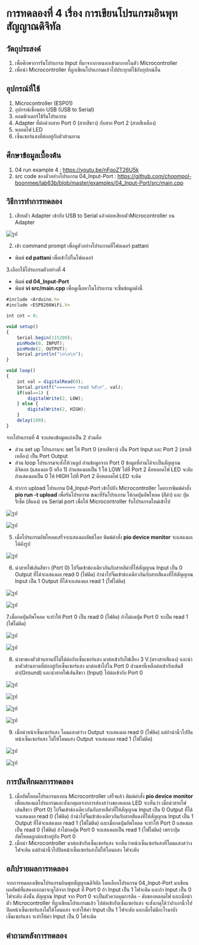 # การทดลองที่ 4 เรื่อง การเขียนโปรแกรมอินพุทสัญญาณดิจิทัล

## วัตถุประสงค์
1.	เพื่อศึกษาการรันโปรแกรม Input ที่มาจากภายนอกเข้ามาภายในตัว Microcontroller 
2.	เพื่อนำ Microcontroller ที่ถูกเขียนโปรแกรมแล้วไปประยุกต์ใช้กับอุปกณ์อื่น 

## อุปกรณ์ที่ใช้
1.	Microcontroller (ESP01) 
2.	อุปกรณ์เชื่อมต่อ USB (USB to Serial)
3.	คอมพิวเตอร์ใช้รันโปรแกรม
4.	Adapter ที่ต่อด้วยสาย Port 0 (สายสีขาว) กับสาย Port 2 (สายสีเหลือง)
5.	หลอดไฟ LED
6.	เซ็นเซอร์แสงที่ต่ออยู่กับตัวต้านทาน

## ศึกษาข้อมูลเบื้องต้น
1. 04 run example 4 : https://youtu.be/nFqoZT26U5k
2. src code ของตัวอย่างโปรแกรม 04_Input-Port : https://github.com/choompol-boonmee/lab63b/blob/master/examples/04_Input-Port/src/main.cpp


## วิธีการทำการทดลอง
1. เสียบตัว Adapter เข้ากับ USB to Serial แล้วค่อยเสียบตัวMicrocontroller บน Adapter

![รูป](https://user-images.githubusercontent.com/80879886/112273121-92809d80-8caf-11eb-94e9-bd9395e1861f.JPG)

2. เข้า command prompt เพื่อดูตัวอย่างโปรแกรมที่โฟลเดอร์ pattani
- พิมพ์ **cd pattani** เพื่อเข้าไปในโฟลเดอร์ 

3.เลือกใช้โปรแกรมตัวอย่างที่ 4
- พิมพ์ **cd 04_Input-Port**
- พิมพ์ **vi src/main.cpp** เพื่อดูเนื้อหาในโปรแกรม จะขึ้นข้อมูลดังนี้
```javascript
#include <Arduino.h>
#include <ESP8266WiFi.h>

int cnt = 0;

void setup()
{
	Serial.begin(115200);
	pinMode(0, INPUT);
	pinMode(2, OUTPUT);
	Serial.println("\n\n\n");
}

void loop()
{
	int val = digitalRead(0);
	Serial.printf("======= read %d\n", val);
	if(val==1) {
		digitalWrite(2, LOW);
	} else {
		digitalWrite(2, HIGH);
	}
	delay(100);
}
```
จากโปรแกรมที่ 4 จะแสดงข้อมูลแบ่งเป็น 2 ส่วนคือ 
- ส่วน set up โปรแกรมจะ set ให้ Port 0 (สายสีขาว) เป็น Port Input และ Port 2 (สายสีเหลือง) เป็น Port Output
- ส่วน loop โปรแกรมจะสั่งให้วนลูป อ่านข้อมูลจาก Port 0 ข้อมูลที่อ่านได้จะเป็นสัญญาณดิจิตอล (แสดงผล 0 หรือ 1) ถ้าแสดงผลเป็น 1 ให้ LOW ไปที่ Port 2 คือหลอดไฟ LED จะดับ ถ้าแสดงผลเป็น 0 ให้ HIGH ไปที่ Port 2 คือหลอดไฟ LED จะติด


4. ทำการ upload โปรแกรม 04_Input-Port เข้าไปยัง Microcontroller โดยการพิมพ์คำสั่ง **pio run -t upload** เพื่อรันโปรแกรม
ขณะที่รันโปรแกรม ให้กดปุ่มอัพโหลด (สีดำ) และ ปุ่มรีเซ็ต (สีแดง) บน Serial port เพื่อให้ Microcontroller รับโปรแกรมใหม่เข้าไป

![รูป](https://user-images.githubusercontent.com/80879886/112273278-bf34b500-8caf-11eb-8823-5fe4e9af2bea.JPG) 

![รูป](https://user-images.githubusercontent.com/80879886/112273281-c065e200-8caf-11eb-899e-bae8385e2f63.JPG)

5. เมื่อโปรแกรมอัพโหลดเสร็จจะแสดงผลลัพธ์โดย พิมพ์คำสั่ง **pio device monitor** จะแสดงผลได้ดังรูป

![รูป](https://user-images.githubusercontent.com/80879886/112273410-e68b8200-8caf-11eb-9a3e-934c02f0f361.JPG)

6. นำสายไฟเส้นสีขาว (Port 0)  ไปจิ้มเข้าช่องเดียวกันกับสายสีดำที่ให้สัญญาณ Input เป็น 0  Output ที่ได้จะแสดงผล read 0 (ไฟติด) ถ้านำไปจิ้มเข้าช่องเดียวกันกับสายสีแดงที่ให้สัญญาณ Input เป็น 1 Output ที่ได้จะแสดงผล read 1 (ไฟไม่ติด)

![รูป](https://user-images.githubusercontent.com/80879886/112277082-fad17e00-8cb3-11eb-9553-7f3daeffcbb3.jpg)

![รูป](https://user-images.githubusercontent.com/80879886/112277077-f9a05100-8cb3-11eb-8365-ffa5d42b58bb.jpg)

7.เมื่อกดปุ่มอัพโหลด จะทำให้ Port 0 เป็น read 0 (ไฟติด) ถ้าไม่กดปุ่ม Port 0 จะเป็น read 1 (ไฟไม่ติด)

![รูป](https://user-images.githubusercontent.com/80879886/112277083-fb6a1480-8cb3-11eb-8015-f6f702fa11fd.jpg)

![รูป](https://user-images.githubusercontent.com/80879886/112277088-fc02ab00-8cb3-11eb-9aa2-aa2897823b0a.jpg)

8. นำขาของตัวต้านทานที่ไม่ได้ต่อกับเซ็นเซอร์แสง มาต่อเข้ากับไฟเลี้ยง 3 V.(ตรงสายสีแดง) และนำขาตัวต้านทานที่ต่ออยู่กับเซ็นเซอร์แสง มาต่อเข้าไปใน Port 0 ส่วนขาที่เหลือต่อเข้ากับเส้นสีดำ(Ground) และนำสายไฟเส้นสีขาว (Input) ไปต่อเข้ากับ Port 0 

![รูป](https://user-images.githubusercontent.com/80879886/112277090-fc02ab00-8cb3-11eb-9e50-c22e261ea124.jpg) 

![รูป](https://user-images.githubusercontent.com/80879886/112277091-fc9b4180-8cb3-11eb-8114-b75489c9076e.jpg) 

![รูป](https://user-images.githubusercontent.com/80879886/112277095-fd33d800-8cb3-11eb-9b04-484d2d9bcb8c.jpg)

![รูป](https://user-images.githubusercontent.com/80879886/112277099-fdcc6e80-8cb3-11eb-8493-69a7f4fc3fe0.jpg)

9. เมื่อนำหน้าเซ็นเซอร์แสง โดนแสงสว่าง Output จะแสดงผล read 0 (ไฟติด) แต่ถ้านำนิ้วไปปิดหน้าเซ็นเซอร์แสง ไม่ให้โดนแสง Output จะแสดงผล read 1 (ไฟไม่ติด)

![รูป](https://user-images.githubusercontent.com/80879886/112277101-fdcc6e80-8cb3-11eb-8c7f-412281f6b625.jpg) 

![รูป](https://user-images.githubusercontent.com/80879886/112277103-fe650500-8cb3-11eb-948a-844130197974.jpg)


## การบันทึกผลการทดลอง
1. เมื่ออัพโหลดโปรแกรมลงบน Microcontroller เสร็จแล้ว พิมพ์คำสั่ง **pio device monitor** เพื่อแสดงผลโปรแกรมและสังเกตุผลจากการส่องสว่างของหลอด LED จะเห็นว่า
เมื่อนำสายไฟเส้นสีขาว (Port 0) ไปจิ้มเข้าช่องเดียวกันกับสายสีดำที่ให้สัญญาณ Input เป็น 0 Output ที่ได้จะแสดงผล read 0 (ไฟติด)
ถ้านำไปจิ้มเข้าช่องเดียวกันกับสายสีแดงที่ให้สัญญาณ Input เป็น 1 Output ที่ได้จะแสดงผล read 1 (ไฟไม่ติด)
และเมื่อกดปุ่มอัพโหลด จะทำให้ Port 0 แสดงผลเป็น read 0 (ไฟติด) ถ้าไม่กดปุ่ม Port 0 จะแสดงผลเป็น read 1 (ไฟไม่ติด) เพราะปุ่มอัพโหลดถูกต่อเข้าอยู่กับ Port 0
2. เมื่อนำ Microcontroller มาต่อเข้ากับเซ็นเซอร์แสง จะเห็นว่าหน้าเซ็นเซอร์แสงที่โดนแสงสว่าง ไฟจะติด แต่ถ้านำนิ้วไปปิดหน้าเซ็นเซอร์แสงไม่ให้โดนแสง ไฟจะดับ


## อภิปรายผลการทดลอง
จากการทดลองเขียนโปรแกรมอินพุทสัญญาณดิจิทัล โดยเลือกโปรแกรม 04_Input-Port มาเขียน ผลลัพธ์ที่แสดงออกมาจะดูได้จาก Input ที่ Port 0 ถ้า Input เป็น 1 ไฟจะติด และถ้า Input เป็น 0 ไฟจะดับ ดังนั้น สัญญาณ Input จาก Port 0 จะเป็นตัวควบคุมการติด - ดับของหลอดไฟ และเมื่อนำตัว Microcontroller ที่ถูกเขียนโปรแกรมแล้ว ไปต่อเข้ากับเซ็นเซอร์แสง จะสังเกตุได้ว่าถ้าเอานิ้วไปปิดหน้าเซ็นเซอร์แสงไม่ให้โดนแสง จะทำให้ค่า Input เป็น 1 ไฟจะดับ และเมื่อไม่มีอะไรมาบังเซ็นเซอร์แสง จะทำให้ค่า Input เป็น 0 ไฟจะติด

## คำถามหลังการทดลอง
 



